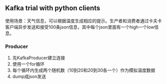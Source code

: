 ## Kafka trial with python clients

使用场景：天气信息，可以根据温度生成相应的提示。生产者和消费者通过卡夫卡客户端异步发送和接受100条json信息，其中每个json里面有一个high一个low信息。

### Producer

1. 先KafkaProducer建立连接
2. 使用一个for循环
3. 每个循环内生成两个随机数（10到20和20到30各一个）作为模拟温度数据
4. dump成json发送



